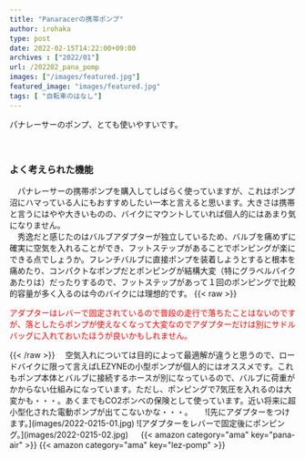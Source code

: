 ```yaml
---
title: "Panaracerの携帯ポンプ"
author: irohaka
type: post
date: 2022-02-15T14:22:00+09:00
archives : ["2022/01"]
url: /202202_pana_pomp
images: ["/images/featured.jpg"]
featured_image: "images/featured.jpg"
tags: [ "自転車のはなし"]
---
```


パナレーサーのポンプ、とても使いやすいです。    
<!--more-->
　  

### よく考えられた機能
　パナレーサーの携帯ポンプを購入してしばらく使っていますが、これはポンプ沼にハマっている人にもおすすめしたい一本と言えると思います。大きさは携帯と言うにはやや大きいものの、バイクにマウントしていれば個人的にはあまり気になりません。  
　秀逸だと感じたのはバルブアダプターが独立しているため、バルブを痛めずに確実に空気を入れることができ、フットステップがあることでポンピングが楽にできる点でしょうか。フレンチバルブに直接ポンプを装着しようとすると根本を痛めたり、コンパクトなポンプだとポンピングが結構大変（特にグラベルバイクあたりは）だったりするので、フットステップがあって１回のポンピングで比較的容量が多く入るのは今のバイクには理想的です。 
{{< raw >}}
<p style="color:red;">アダプターはレバーで固定されているので普段の走行で落ちたことはないのですが、落としたらポンプが使えなくなって大変なのでアダプターだけは別にサドルバッグに入れておいたほうが良いかもしれません。</p>
{{< /raw >}}
　空気入れについては目的によって最適解が違うと思うので、ロードバイクに限って言えばLEZYNEの小型ポンプが個人的にはオススメです。これもポンプ本体とバルブに接続するホースが別になっているので、バルブに荷重がかからない仕組みになっています。ただし、ポンピングで7気圧を入れるのは大変かも・・・。あくまでもCO2ボンベの保険として使っています。近い将来に超小型化された電動ポンプが出てこないかな・・・。  
　  
![先にアダプターをつけます。](images/2022-0215-01.jpg)  
![アダプターをレバーで固定後にポンピング。](images/2022-0215-02.jpg)  
　  
{{< amazon category="ama" key="pana-air" >}}
{{< amazon category="ama" key="lez-pomp" >}}  
